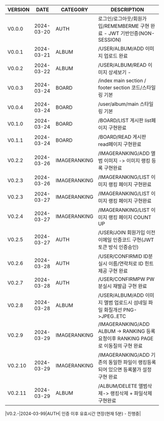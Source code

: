 
|VERSION|DATE|CATEGORY|DESCRIPTION|
|------|---|---|---|
|V0.0.0|2024-03-20|AUTH|로그인/로그아웃/회원가입/REMEMBERME 구현 완료 - JWT 기반인증(NON-SESSION) |
|V0.0.1|2024-03-21|ALBUM|/USER/ALBUM/ADD  이미지 업로드 완료 |
|V0.0.2|2024-03-22|ALBUM|/USER/ALBUM/READ 이미지 상세보기 - |
|V0.0.3|2024-03-24|BOARD|/index main section / footer section 코드/스타일링 기본  |
|V0.0.4|2024-03-24|BOARD|/user/album/main 스타일링 기본 | 
|V0.1.0|2024-03-24|BOARD|/BOARD/LIST 게시판 list페이지 구현완료 |
|V0.1.1|2024-03-24|BOARD|/BOARD/READ 게시판 read페이지 구현완료 |
|V0.2.2|2024-03-26|IMAGERANKING|/IMAGERANKING/ADD 앨범 이미지 -> 이미지 랭킹 등록 구현완료|
|V0.2.3|2024-03-26|IMAGERANKING|/IMAGERANKING/LIST 이미지 랭킹 페이지 구현완료|
|V0.2.3|2024-03-27|IMAGERANKING|/IMAGERANKING/LIST 이미지 랭킹 페이지 구현완료|
|V0.2.4|2024-03-27|IMAGERANKING|/IMAGERANKING/LIST 이미지 랭킹 페이지 COUNT UP|
|V0.2.5|2024-03-27|AUTH|/USER/JOIN 회원가입 이전 이메일 인증코드 구현(JWT토큰 방식 인증승인)|
|V0.2.6|2024-03-28|AUTH|/USER/CONFIRMID ID분실시 이름/연락처로 ID 힌트 제공 구현 완료 |
|V0.2.7|2024-03-28|AUTH|/USER/CONFIRMPW PW분실시 재발급 구현 완료 |
|V0.2.8|2024-03-28|ALBUM|/USER/ALBUM/ADD 이미지 앨범 업로드시 섬네일 파일 화질개선 PNG->JPEG..ETC|
|V0.2.9|2024-03-29|IMAGERANKING|/IMAGERANKING/ADD ALBUM -> RANKING 등록 요청이후 RANKING PAGE로 이동질의 구현 완료|
|V0.2.10|2024-03-29|IMAGERANKING|/IMAGERANKING/ADD 기존의 동일한 파일이 랭킹등록되어 있으면 등록불가 설정 구현 완료|
|V0.2.11|2024-03-29|ALBUM|/ALBUM/DELETE 앨범삭제-> 랭킹삭제 + 파일삭제 구현완료|

|V0.2.-|2024-03-99|AUTH| 인증 이후 유효시간 연장(현재 5분) - 진행중|
